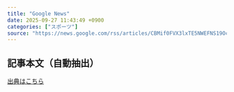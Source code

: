 ```yaml
---
title: "Google News"
date: 2025-09-27 11:43:49 +0900
categories: ["スポーツ"]
source: "https://news.google.com/rss/articles/CBMif0FVX3lxTE5NWEFNS19Oc1BDOUJRbDFFV2RPOWtTcWhnUl9uM1NfOFpydmg5ZmMyai1jZlJxc19wajhDTXoyRy1ZeWU4SmNXY2c4NVJEdlVpNUdyaTRKd3l1MVhYVWRqbUVJNnJ4MDQ0VnBTUU9rTWI5RmlSTVJNQ1J5dl9MNVE?oc=5"
---
```


## 記事本文（自動抽出）
<body class="y0K44d EA71Tc" id="readabilityBody"></body>

[出典はこちら](https://news.google.com/rss/articles/CBMif0FVX3lxTE5NWEFNS19Oc1BDOUJRbDFFV2RPOWtTcWhnUl9uM1NfOFpydmg5ZmMyai1jZlJxc19wajhDTXoyRy1ZeWU4SmNXY2c4NVJEdlVpNUdyaTRKd3l1MVhYVWRqbUVJNnJ4MDQ0VnBTUU9rTWI5RmlSTVJNQ1J5dl9MNVE?oc=5)
